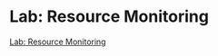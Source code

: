 # Lab: Resource Monitoring

[Lab: Resource Monitoring](https://www.cloudskillsboost.google/course_sessions/1685040/labs/314500)
